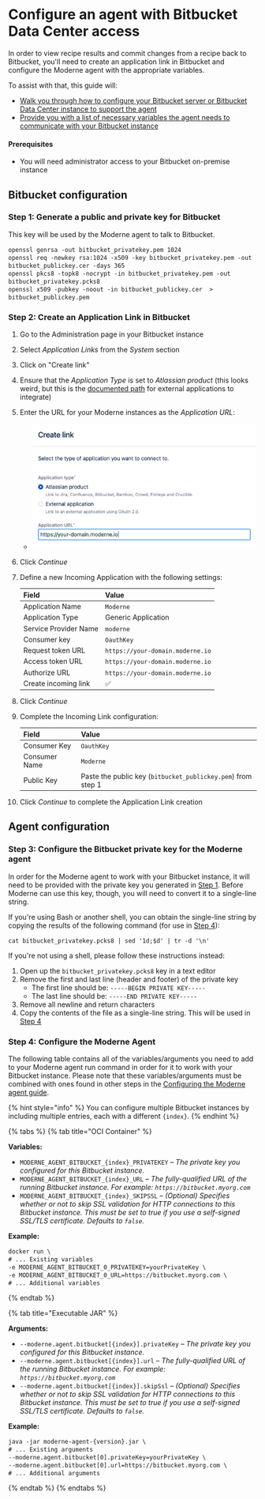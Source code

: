 # Configure an agent with Bitbucket Data Center access

In order to view recipe results and commit changes from a recipe back to Bitbucket, you'll need to create an application link in Bitbucket and configure the Moderne agent with the appropriate variables.

To assist with that, this guide will:

* [Walk you through how to configure your Bitbucket server or Bitbucket Data Center instance to support the agent](#step-1-generate-a-public-and-private-key-for-bitbucket)
* [Provide you with a list of necessary variables the agent needs to communicate with your Bitbucket instance](#step-4-configure-the-moderne-agent)

#### Prerequisites

* You will need administrator access to your Bitbucket on-premise instance

## Bitbucket configuration

### Step 1: Generate a public and private key for Bitbucket

This key will be used by the Moderne agent to talk to Bitbucket.

```shell
openssl genrsa -out bitbucket_privatekey.pem 1024
openssl req -newkey rsa:1024 -x509 -key bitbucket_privatekey.pem -out bitbucket_publickey.cer -days 365
openssl pkcs8 -topk8 -nocrypt -in bitbucket_privatekey.pem -out bitbucket_privatekey.pcks8
openssl x509 -pubkey -noout -in bitbucket_publickey.cer  > bitbucket_publickey.pem
```

### Step 2: Create an Application Link in Bitbucket

1. Go to the Administration page in your Bitbucket instance
2. Select _Application Links_ from the _System_ section
3. Click on "Create link"
4. Ensure that the _Application Type_ is set to _Atlassian product_ (this looks weird, but this is the [documented path](https://confluence.atlassian.com/bitbucketserver/link-to-other-applications-1018764620.html) for external applications to integrate)
5. Enter the URL for your Moderne instances as the _Application URL_: 
    * ![create link](../../.gitbook/assets/agent-bitbucket-create-link.png)
6. Click _Continue_
7. Define a new Incoming Application with the following settings:

    | Field                 | Value                            |
    | --------------------- | -------------------------------- |
    | Application Name      | `Moderne`                        |
    | Application Type      | Generic Application              |
    | Service Provider Name | `moderne`                        |
    | Consumer key          | `OauthKey`                       |
    | Request token URL     | `https://your-domain.moderne.io` |
    | Access token URL      | `https://your-domain.moderne.io` |
    | Authorize URL         | `https://your-domain.moderne.io` |
    | Create incoming link  | ✅                                |
8. Click _Continue_
9. Complete the Incoming Link configuration:

    | Field         | Value                                                        |
    | ------------- | ------------------------------------------------------------ |
    | Consumer Key  | `OauthKey`                                                   |
    | Consumer Name | `Moderne`                                                    |
    | Public Key    | Paste the public key (`bitbucket_publickey.pem`) from step 1 |
10. Click _Continue_ to complete the Application Link creation

## Agent configuration

### Step 3: Configure the Bitbucket private key for the Moderne agent

In order for the Moderne agent to work with your Bitbucket instance, it will need to be provided with the private key you generated in [Step 1](#step-1-generate-a-public-and-private-key-for-bitbucket). Before Moderne can use this key, though, you will need to convert it to a single-line string.

If you're using Bash or another shell, you can obtain the single-line string by copying the results of the following command (for use in [Step 4](#step-4-configure-the-moderne-agent)):

```shell
cat bitbucket_privatekey.pcks8 | sed '1d;$d' | tr -d '\n'
```

If you're not using a shell, please follow these instructions instead:

1. Open up the `bitbucket_privatekey.pcks8` key in a text editor
2. Remove the first and last line (header and footer) of the private key
    * The first line should be: `-----BEGIN PRIVATE KEY-----`
    * The last line should be: `-----END PRIVATE KEY-----`
3. Remove all newline and return characters
4. Copy the contents of the file as a single-line string. This will be used in [Step 4](#step-4-configure-the-moderne-agent)

### Step 4: Configure the Moderne Agent

The following table contains all of the variables/arguments you need to add to your Moderne agent run command in order for it to work with your Bitbucket instance. Please note that these variables/arguments must be combined with ones found in other steps in the [Configuring the Moderne agent guide](/how-to/agent-configuration.md).

{% hint style="info" %}
You can configure multiple Bitbucket instances by including multiple entries, each with a different `{index}`.
{% endhint %}

{% tabs %}
{% tab title="OCI Container" %}

**Variables:**

* `MODERNE_AGENT_BITBUCKET_{index}_PRIVATEKEY` – _The private key you configured for this Bitbucket instance._
* `MODERNE_AGENT_BITBUCKET_{index}_URL` – _The fully-qualified URL of the running Bitbucket instance. For example: `https://bitbucket.myorg.com`_
* `MODERNE_AGENT_BITBUCKET_{index}_SKIPSSL` – _(Optional) Specifies whether or not to skip SSL validation for HTTP connections to this Bitbucket instance. This must be set to true if you use a self-signed SSL/TLS certificate. Defaults to `false`._

**Example:**

```shell
docker run \
# ... Existing variables
-e MODERNE_AGENT_BITBUCKET_0_PRIVATEKEY=yourPrivateKey \
-e MODERNE_AGENT_BITBUCKET_0_URL=https://bitbucket.myorg.com \
# ... Additional variables
```
{% endtab %}

{% tab title="Executable JAR" %}

**Arguments:**

* `--moderne.agent.bitbucket[{index}].privateKey` – _The private key you configured for this Bitbucket instance._
* `--moderne.agent.bitbucket[{index}].url` – _The fully-qualified URL of the running Bitbucket instance. For example: `https://bitbucket.myorg.com`_
* `--moderne.agent.bitbucket[{index}].skipSsl` – _(Optional) Specifies whether or not to skip SSL validation for HTTP connections to this Bitbucket instance. This must be set to true if you use a self-signed SSL/TLS certificate. Defaults to `false`._

**Example:**

```shell
java -jar moderne-agent-{version}.jar \
# ... Existing arguments
--moderne.agent.bitbucket[0].privateKey=yourPrivateKey \
--moderne.agent.bitbucket[0].url=https://bitbucket.myorg.com \
# ... Additional arguments
```
{% endtab %}
{% endtabs %}